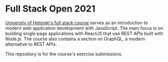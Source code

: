 # Full Stack Open 2021
[University of Helsinki's full stack course](https://fullstackopen.com/en/about) serves as an introduction to modern web application development with JavaScript. The main focus is on building single page applications with ReactJS that use REST APIs built with Node.js. The course also contains a section on GraphQL, a modern alternative to REST APIs.

This repository is for the course's exercise submissions.
